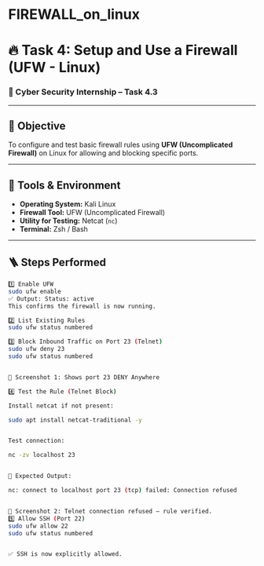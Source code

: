 # FIREWALL_on_linux
# 🔥 Task 4: Setup and Use a Firewall (UFW - Linux)

### 🧠 Cyber Security Internship – Task 4.3

---

## 🎯 Objective
To configure and test basic firewall rules using **UFW (Uncomplicated Firewall)** on Linux for allowing and blocking specific ports.

---

## 🧰 Tools & Environment
- **Operating System:** Kali Linux  
- **Firewall Tool:** UFW (Uncomplicated Firewall)  
- **Utility for Testing:** Netcat (`nc`)  
- **Terminal:** Zsh / Bash  

---

## 🪜 Steps Performed

```bash
1️⃣ Enable UFW
sudo ufw enable
✅ Output: Status: active
This confirms the firewall is now running.

2️⃣ List Existing Rules
sudo ufw status numbered

3️⃣ Block Inbound Traffic on Port 23 (Telnet)
sudo ufw deny 23
sudo ufw status numbered


📸 Screenshot 1: Shows port 23 DENY Anywhere

4️⃣ Test the Rule (Telnet Block)

Install netcat if not present:

sudo apt install netcat-traditional -y


Test connection:

nc -zv localhost 23


🧩 Expected Output:

nc: connect to localhost port 23 (tcp) failed: Connection refused


📸 Screenshot 2: Telnet connection refused – rule verified.
5️⃣ Allow SSH (Port 22)
sudo ufw allow 22
sudo ufw status numbered


✅ SSH is now explicitly allowed.
